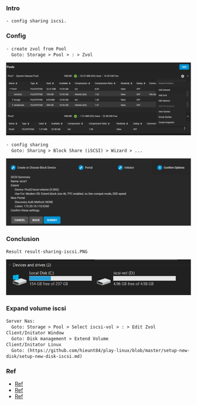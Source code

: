 
### Intro
    - config sharing iscsi.

### Config
    - create zvol from Pool 
      Goto: Storage > Pool > : > Zvol
   <p align="center"><img src="https://github.com/hieunt84/play-truenas/blob/master/images/config-add-zvol.PNG" /></p>

    - config sharing 
      Goto: Sharing > Block Share (iSCSI) > Wizard > ...
   <p align="center"><img src="https://github.com/hieunt84/play-truenas/blob/master/images/config-sharing-iscsi.PNG" /></p>

  
### Conclusion
    Result result-sharing-iscsi.PNG
   <p align="center"><img src="https://github.com/hieunt84/play-truenas/blob/master/images/result-sharing-iscsi.PNG" /></p>

### Expand volume iscsi
    Server Nas:
      Goto: Storage > Pool > Select iscsi-vol > : > Edit Zvol
    Client/Initator Window
      Goto: Disk management > Extend Volume
    Client/Initator Linux
      Goto: (https://github.com/hieunt84/play-linux/blob/master/setup-new-disk/setup-new-disk-iscsi.md)

### Ref
   - [Ref](https://www.youtube.com/watch?v=PBAMCifr1VY)
   - [Ref](https://ratticon.com/tutorial-how-to-set-up-iscsi-for-esxi-on-freenas-11-2/)
   - [Ref](https://www.johnkeen.tech/truenas-12-esxi-home-lab-storage-design/)
   


